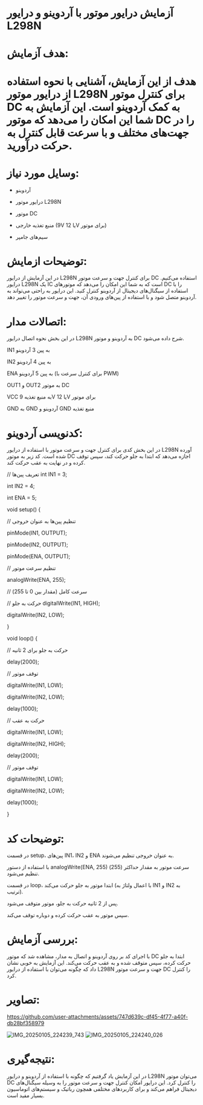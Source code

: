 # آزمایش درایور موتور با آردوینو و درایور L298N

# هدف آزمایش:

# هدف از این آزمایش، آشنایی با نحوه استفاده از درایور موتور L298N برای کنترل موتور DC به کمک آردوینو است. این آزمایش به شما این امکان را می‌دهد که موتور DC را در جهت‌های مختلف و با سرعت قابل کنترل به حرکت درآورید.

# وسایل مورد نیاز:

* آردوینو 

* درایور موتور L298N

* موتور DC

* منبع تغذیه خارجی (9V یا 12V برای موتور)

* سیم‌های جامپر 




# توضیحات ازمایش:

در این آزمایش از درایور L298N برای کنترل جهت و سرعت موتور DC استفاده می‌کنیم. درایور L298N یک IC است که به شما این امکان را می‌دهد که موتورهای DC را با استفاده از سیگنال‌های دیجیتال از آردوینو کنترل کنید. این درایور به راحتی می‌تواند به آردوینو متصل شود و با استفاده از پین‌های ورودی آن، جهت و سرعت موتور را تغییر دهد.

# اتصالات مدار:

در این بخش نحوه اتصال درایور L298N به آردوینو و موتور DC شرح داده می‌شود.

IN1 به پین 3 آردوینو

IN2 به پین 4 آردوینو

ENA به پین 5 آردوینو (برای کنترل سرعت با PWM)

OUT1 و OUT2 به موتور DC

VCC به منبع تغذیه 9V یا 12V برای موتور

GND به GND آردوینو و GND منبع تغذیه


# کدنویسی آردوینو:

در این بخش کدی برای کنترل جهت و سرعت موتور با استفاده از درایور L298N آورده شده است. کد زیر به موتور DC اجازه می‌دهد که ابتدا به جلو حرکت کند، سپس توقف کرده و در نهایت به عقب حرکت کند.

// تعریف پین‌ها
int IN1 = 3;

int IN2 = 4;

int ENA = 5;


void setup() {

  // تنظیم پین‌ها به عنوان خروجی
  
  pinMode(IN1, OUTPUT);
  
  pinMode(IN2, OUTPUT);
  
  pinMode(ENA, OUTPUT);
  
  
  // تنظیم سرعت موتور
  
  analogWrite(ENA, 255);
  
  // سرعت کامل (مقدار بین 0 تا 255)

  // حرکت به جلو
  digitalWrite(IN1, HIGH);
  
  digitalWrite(IN2, LOW);
  
}

void loop() {

  // حرکت به جلو برای 2 ثانیه
  
  delay(2000);
  

  // توقف موتور
  
  digitalWrite(IN1, LOW);
  
  digitalWrite(IN2, LOW);
  
  delay(1000);

  // حرکت به عقب
  
  digitalWrite(IN1, LOW);
  
  digitalWrite(IN2, HIGH);
  
  delay(2000);

  // توقف موتور
  
  digitalWrite(IN1, LOW);
  
  digitalWrite(IN2, LOW);
  
  delay(1000);

}
#  توضیحات کد:

در قسمت setup، پین‌های IN1، IN2 و ENA به عنوان خروجی تنظیم می‌شوند.

با استفاده از دستور analogWrite(ENA, 255) سرعت موتور به مقدار حداکثر (255) تنظیم می‌شود.

در قسمت loop، ابتدا موتور به جلو حرکت می‌کند (با اعمال ولتاژ به IN1 و IN2 به ترتیب).

پس از 2 ثانیه حرکت به جلو، موتور متوقف می‌شود.

سپس موتور به عقب حرکت کرده و دوباره توقف می‌کند.

# بررسی آزمایش:

با اجرای کد بر روی آردوینو و اتصال به مدار، مشاهده شد که موتور DC ابتدا به جلو حرکت کرده، سپس متوقف شده و به عقب حرکت می‌کند. این آزمایش به خوبی نشان داد که چگونه می‌توان با استفاده از درایور L298N جهت و سرعت موتور DC را کنترل کرد.

 # تصاویر:

https://github.com/user-attachments/assets/747d639c-df45-4f77-a40f-db28bf358979

![IMG_20250105_224239_743](https://github.com/user-attachments/assets/24425f66-8d3c-41d4-9b12-5f2b6ab6c91f)
![IMG_20250105_224240_026](https://github.com/user-attachments/assets/30a0b6f0-8e43-46ef-92ba-1fc893483cc8)
# نتیجه‌گیری:

در این آزمایش یاد گرفتیم که چگونه با استفاده از آردوینو و درایور L298N می‌توان موتور DC را کنترل کرد. این درایور امکان کنترل جهت و سرعت موتور را به وسیله سیگنال‌های دیجیتال فراهم می‌کند و برای کاربردهای مختلفی همچون رباتیک و سیستم‌های اتوماسیون بسیار مفید است.
